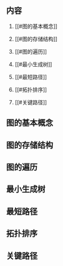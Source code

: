 
## 内容

1. [[#图的基本概念]]

2. [[#图的存储结构]]

3. [[#图的遍历]]

4. [[#最小生成树]]

5. [[#最短路径]]

6. [[#拓扑排序]]

7. [[#关键路径]]



## 图的基本概念

## 图的存储结构

## 图的遍历

## 最小生成树

## 最短路径

## 拓扑排序

## 关键路径